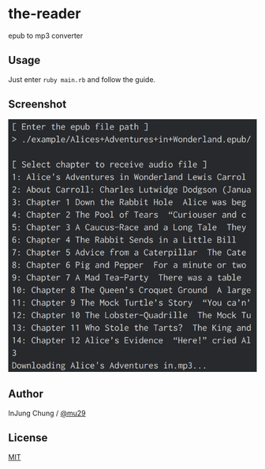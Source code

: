 # the-reader

epub to mp3 converter

## Usage

Just enter `ruby main.rb` and follow the guide.

## Screenshot

<img src="https://raw.githubusercontent.com/mu29/the-reader/master/example/example.png" width="600" />

## Author

InJung Chung / [@mu29](http://mu29.github.io/)

## License

[MIT](./LICENSE)

